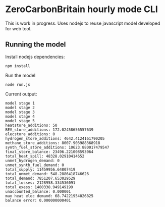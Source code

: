 # ZeroCarbonBritain hourly mode CLI

This is work in progress. Uses nodejs to reuse javascript model developed for web tool.

## Running the model

Install nodejs dependencies:

    npm install
    
Run the model

    node run.js
    
Current output:

    model stage 1
    model stage 2
    model stage 3
    model stage 4
    model stage 5
    heatstore_additions: 50
    BEV_store_additions: 172.02458656557639
    elecstore_additions: 0
    hydrogen_store_additions: 4642.4124161790205
    methane_store_additions: 8007.903988368918
    synth_fuel_store_additions: 10623.880017479547
    final_store_balance: 23496.221008593064
    total_heat_spill: 48328.02910414652
    unmet_hydrogen_demand: 0
    unmet_synth_fuel_demand: 0
    total_supply: 11459956.64807419
    total_unmet_demand: 548.2886418746626
    total_demand: 7851207.653029529
    total_losses: 2128958.334536091
    total_exess: 1480338.949149199
    unaccounted_balance: 0.000001
    max heat elec demand: 68.74221954026825
    balance error: 0.000000000401


